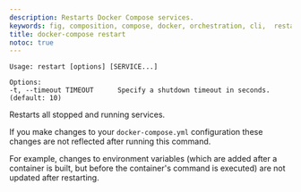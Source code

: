 ```yaml
---
description: Restarts Docker Compose services.
keywords: fig, composition, compose, docker, orchestration, cli,  restart
title: docker-compose restart
notoc: true
---
```


```
Usage: restart [options] [SERVICE...]

Options:
-t, --timeout TIMEOUT      Specify a shutdown timeout in seconds. (default: 10)
```

Restarts all stopped and running services.

If you make changes to your `docker-compose.yml` configuration these changes are not reflected after running this command.

For example, changes to environment variables (which are added after a container is built, but before the container's command is executed) are not updated after restarting.
